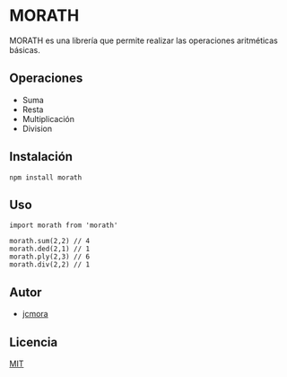 # MORATH

MORATH es una librería que permite realizar las operaciones aritméticas básicas.

## Operaciones

- Suma
- Resta
- Multiplicación
- Division

## Instalación

```
npm install morath
```

## Uso

```
import morath from 'morath'

morath.sum(2,2) // 4
morath.ded(2,1) // 1
morath.ply(2,3) // 6
morath.div(2,2) // 1
```

## Autor
- [jcmora](mailto:jcmora@smdigital.com.co)

## Licencia

[MIT](https://opensource.org/licenses/MIT)
